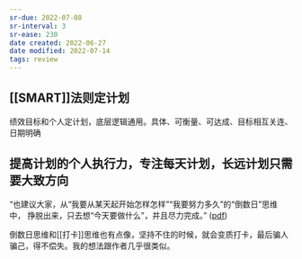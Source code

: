 ```yaml
---
sr-due: 2022-07-08
sr-interval: 3
sr-ease: 230
date created: 2022-06-27
date modified: 2022-07-14
tags: review
---
```


## [[SMART]]法则定计划

绩效目标和个人定计划，底层逻辑通用。具体、可衡量、可达成、目标相互关连、日期明确

## 提高计划的个人执行力，专注每天计划，长远计划只需要大致方向

“也建议大家，从“我要从某天起开始怎样怎样”“我要努力多久”的“倒数日”思维中， 挣脱出来，只去想“今天要做什么”，并且尽力完成。” ([pdf](zotero://open-pdf/library/items/Y7DTQ5YF?page=5&annotation=MPNFLCQU))

倒数日思维和[[打卡]]思维也有点像，坚持不住的时候，就会变质打卡，最后骗人骗己，得不偿失。我的想法跟作者几乎很类似。
